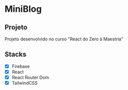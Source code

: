 # MiniBlog

## Projeto

Projeto desenvolvido no curso "React do Zero à Maestria"

## Stacks

- [x] Firebase
- [x] React
- [x] React Router Dom
- [x] TailwindCSS
